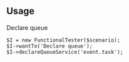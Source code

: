 ## Usage

Declare queue

```
$I = new FunctionalTester($scenario);
$I->wantTo('Declare queue');
$I->declareQueueService('event.task');
```

